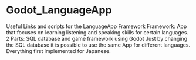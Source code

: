 # Godot_LanguageApp
Useful Links and scripts for the LanguageApp Framework
Framework:
App that focuses on learning listening and speaking skills for certain languages.
2 Parts: SQL database and game framework using Godot
Just by changing the SQL database it is possible to use the same App for different languages.
Everything first implemented for Japanese.
